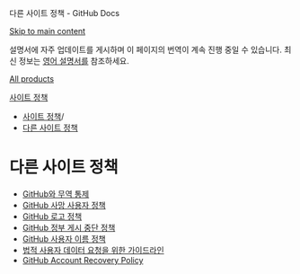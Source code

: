 다른 사이트 정책 - GitHub Docs

[Skip to main content](#main-content)

설명서에 자주 업데이트를 게시하며 이 페이지의 번역이 계속 진행 중일 수 있습니다. 최신 정보는 [영어 설명서를](/en) 참조하세요.

[All products](/ko)

[사이트 정책](/ko/site-policy)

* [사이트 정책](/ko/site-policy)/
* [다른 사이트 정책](/ko/site-policy/other-site-policies)

다른 사이트 정책
==========

* [GitHub와 무역 통제](/ko/site-policy/other-site-policies/github-and-trade-controls)
* [GitHub 사망 사용자 정책](/ko/site-policy/other-site-policies/github-deceased-user-policy)
* [GitHub 로고 정책](/ko/site-policy/other-site-policies/github-logo-policy)
* [GitHub 정부 게시 중단 정책](/ko/site-policy/other-site-policies/github-government-takedown-policy)
* [GitHub 사용자 이름 정책](/ko/site-policy/other-site-policies/github-username-policy)
* [법적 사용자 데이터 요청을 위한 가이드라인](/ko/site-policy/other-site-policies/guidelines-for-legal-requests-of-user-data)
* [GitHub Account Recovery Policy](/ko/site-policy/other-site-policies/github-account-recovery-policy)
